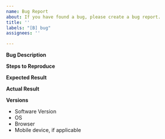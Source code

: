 ```yaml
---
name: Bug Report
about: If you have found a bug, please create a bug report.
title: ''
labels: "[B] bug"
assignees: ''

---
```


**Bug Description**

**Steps to Reproduce**

**Expected Result**

**Actual Result**

**Versions**
- Software Version
- OS
- Browser
- Mobile device, if applicable
